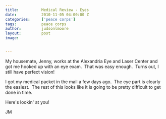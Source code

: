 ```yaml
---
title:			Medical Review - Eyes
date:			2010-11-05 04:00:00 Z
categories:		['peace corps']
tags:			peace corps
author:			judsonlmoore
layout:			post
image:			


---
```


My housemate, Jenny, works at the Alexandria Eye and Laser Center and got me hooked up with an eye exam.  That was easy enough.  Turns out, I still have perfect vision!

I got my medical packet in the mail a few days ago.  The eye part is clearly the easiest.  The rest of this looks like it is going to be pretty difficult to get done in time.

Here's lookin' at you!

JM
